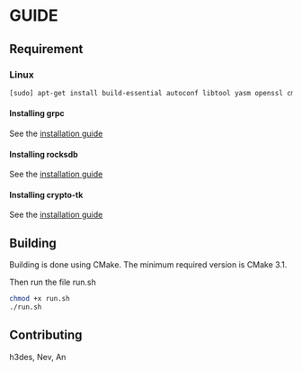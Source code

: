 # GUIDE

## Requirement

### Linux 

```bash
[sudo] apt-get install build-essential autoconf libtool yasm openssl cmake libaio-dev
```
#### Installing grpc

See the [installation guide](https://github.com/grpc/grpc/blob/master/BUILDING.md)

#### Installing rocksdb

See the [installation guide](https://github.com/facebook/rocksdb/blob/master/INSTALL.md)

#### Installing crypto-tk

See the [installation guide](https://github.com/OpenSSE/crypto-tk#building)

## Building
 Building is done using CMake. The minimum required version is CMake 3.1.

 Then run the file run.sh
```bash
chmod +x run.sh
./run.sh
```

## Contributing

h3des, Nev, An




